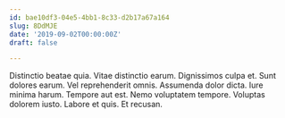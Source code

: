 ```yaml
---
id: bae10df3-04e5-4bb1-8c33-d2b17a67a164
slug: 8DdMJE
date: '2019-09-02T00:00:00Z'
draft: false

---
```


Distinctio beatae quia. Vitae distinctio earum. Dignissimos culpa et. Sunt dolores earum. Vel reprehenderit omnis. Assumenda dolor dicta. Iure minima harum. Tempore aut est. Nemo voluptatem tempore. Voluptas dolorem iusto. Labore et quis. Et recusan.
